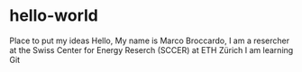 # hello-world
Place to put my ideas
Hello, 
My name is Marco Broccardo, I am a resercher at the Swiss Center for Energy Reserch (SCCER) at ETH Zürich
I am learning Git
